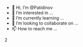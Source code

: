 - 👋 Hi, I’m @Patidinov
- 👀 I’m interested in ...
- 🌱 I’m currently learning ...
- 💞️ I’m looking to collaborate on ...
- 📫 How to reach me ...

<!---
Pstidinov/Pstidinov is a ✨ special ✨ repository because its `README.md` (this file) appears on your GitHub profile.
You can click the Preview link to take a look at your changes.
--->2

